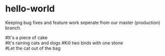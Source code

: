 # hello-world
Keeping bug fixes and feature work seperate from our master (production) branch.
	
#It's a piece of cake	
#It's raining cats and dogs	
#Kill two birds with one stone		
#Let the cat out of the bag
